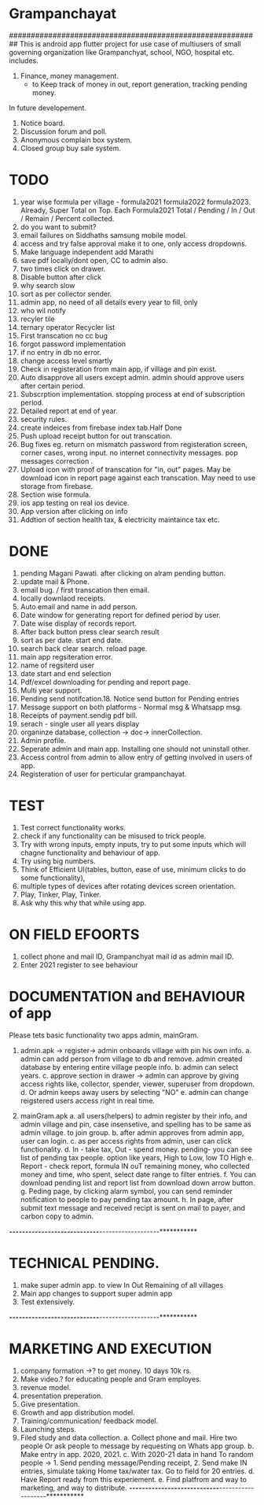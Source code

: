 # Grampanchayat
##########################################################
This is android app flutter project for use case of multiusers of small governing organization like Grampanchyat, school, NGO, hospital etc. includes.
1. Finance, money management.
     - to Keep track of money in out, report generation, tracking pending money.
 
 
In future developement.
1. Notice board.
2. Discussion forum and poll.
3. Anonymous complain box system.
4. Closed group buy sale system.




# TODO
1. year wise formula per village - formula2021 formula2022 formula2023. Already, Super Total on Top. Each Formula2021  Total / Pending / In / Out / Remain / Percent collected.
2. do you want to submit?
3. email failures on Siddhaths samsung mobile model.
4. access and try false approval make it to one, only access dropdowns.
5. Make language independent add Marathi
6. save pdf locally/dont open, CC to admin also.
7. two times click on drawer.
8. Disable button after click
9. why search slow
10. sort as per collector sender.
11. admin app, no need of all details every year to fill, only
12. who wil notify
13. recyler tile
14. ternary operator Recycler list
15. First transcation no cc bug
16. forgot password implementation
17. if no entry in db no error.
18. change access level smartly
19. Check in registeration from main app, if village and pin exist.
20. Auto disapprove all users except admin. admin should approve users after certain period.
21. Subscrption implementation. stopping process at end of subscription period.
22. Detailed report at end of year.
23. security rules.
24. create indeices from firebase index tab.Half Done
25. Push upload receipt button for out transcation.
26. Bug fixes eg. return on mismatch password from registeration screen, corner cases, wrong input. no internet connectivity messages. pop messages correction .
27. Upload icon with proof of transcation for "in, out" pages. May be download icon in report page against each transcation. May need to use storage from firebase.
28. Section wise formula.
29. ios app testing on real ios device.
40. App version after clicking on info
31. Addtion of section health tax, & electricity maintaince tax etc.

# DONE
1. pending Magani Pawati. after clicking on alram pending button.
2. update mail & Phone.
3. email bug. / first  transcation then email.
4. locally downlaod receipts.
5. Auto email and name in add person.
6. Date window for generating report for defined period by user.
7. Date wise display of records report.
8. After back button press clear search result
9. sort as per date. start end date.
10. search back clear search. reload page.
11. main app regsiteration error.
12. name of regsiterd user
13. date start and end selection
14. Pdf/excel downloading for pending and report page.
15. Multi year support.
16. Pending send notifcation.18. Notice send button for Pending entries 
17. Message support on both platforms - Normal msg & Whatsapp msg.
18. Receipts of payment.sendig pdf bill.
19. serach - single user all years display
20. organinze database, collection -> doc-> innerCollection.
21. Admin profile.
22. Seperate admin and main app.  Installing one should not uninstall other. 
23. Access control from admin to allow entry of getting involved in users of app.
24. Registeration of user for perticular grampanchayat.


# TEST
1. Test correct functionality works.
2. check if any functionality can be misused to trick people.
3. Try with wrong inputs, empty inputs, try to put some inputs which will chagne functionality and behaviour of app.
4. Try using big numbers.
5. Think of Efficient UI(tables, button, ease of use, minimum clicks to do some functionality), 
6. multiple types of devices after rotating devices screen orientation.
6. Play, Tinker, Play, Tinker.
7. Ask why this why that while using app.






# ON FIELD EFOORTS
1. collect phone and mail ID, Grampanchyat mail id as admin mail ID.
1. Enter 2021 register to see behaviour	



# DOCUMENTATION and BEHAVIOUR of app
Please tets basic functionality
two apps admin, mainGram.
1. admin.apk -> register-> admin onboards village with pin his own info.
	a. admin can add person from village to db and remove. admin created database by entering entire village people info.
	b. admin can select years.
	c. approve section in drawer -> admin can approve by giving access rights like, collector, spender, viewer, superuser from dropdown. 
	d. Or admin keeps away users by selecting "NO"
	e. admin can change reigstered users access right in real time.
	
2. mainGram.apk
	a. all users(helpers) to admin register by their info, and admin village and pin, case insensetive, and spelling has to be same as admin village. to join group.
	b. after admin approves from admin app, user can login.
	c. as per access rights from admin, user can click functionality.
	d. In - take tax, Out - spend money. pending- you can see list of pending tax people. option like years, High to Low, low TO High 
	e. Report - check report, formula IN ouT remaining money, who collected money and time, who spent, select date range to filter entries.
	f. You can download pending list and report list from download down arrow button.
	g. Peding page, by clicking alarm symbol, you can send reminder notification to people to pay pending tax amount.
	h. In page, after submit text message and received recipt is sent on mail to payer, and carbon copy to admin.
	






*********-------------------*******---------****---*----------------************
# TECHNICAL PENDING.
1. make super admin app. to view In Out Remaining of all villages
2. Main app changes to support super admin app
3. Test extensively.

*********-------------------*******---------****---*----------------************
# MARKETING AND EXECUTION
1. company formation ->? to get money. 10 days 10k rs.
2. Make video.? for educating people and Gram employes.
3. revenue model.
4. presentation preperation.
5. Give presentation.
6. Growth and app distribution model.
7. Training/communication/ feedback model.
8. Launching steps.
9. Filed study and data collection.
	a. Collect phone and mail. Hire two people Or ask people to message by requesting on  Whats app group.
	b. Make entry in app. 2020, 2021.
	c. With 2020-21 data in hand To random people -> 
		1. Send pending message/Pending receipt, 
		2. Send make IN entries, simulate taking Home tax/water tax. Go to field for 20 entries.
	d. Have Report ready from this experiement.
	e. Find platfrom and way to marketing, and way to distribute.
*********-------------------*******---------****---*----------------************

